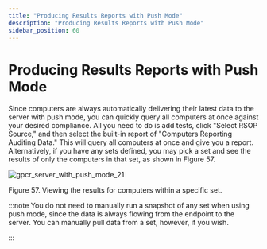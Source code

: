 ```yaml
---
title: "Producing Results Reports with Push Mode"
description: "Producing Results Reports with Push Mode"
sidebar_position: 60
---
```


# Producing Results Reports with Push Mode

Since computers are always automatically delivering their latest data to the server with push mode,
you can quickly query all computers at once against your desired compliance. All you need to do is
add tests, click "Select RSOP Source," and then select the built-in report of "Computers Reporting
Auditing Data." This will query all computers at once and give you a report. Alternatively, if you
have any sets defined, you may pick a set and see the results of only the computers in that set, as
shown in Figure 57.

![gpcr_server_with_push_mode_21](/images/endpointpolicymanager/grouppolicycompliancereporter/mode/push/gpcr_server_with_push_mode_21.webp)

Figure 57. Viewing the results for computers within a specific set.

:::note
You do not need to manually run a snapshot of any set when using push mode, since the data
is always flowing from the endpoint to the server. You can manually pull data from a set, however,
if you wish.

:::
